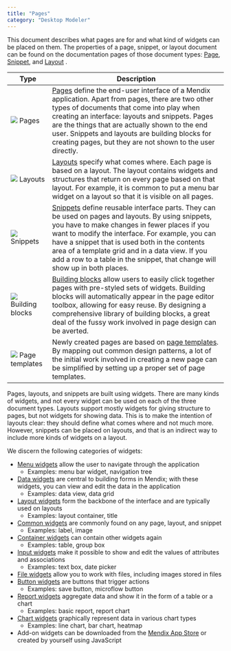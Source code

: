 ```yaml
---
title: "Pages"
category: "Desktop Modeler"
---
```


This document describes what pages are for and what kind of widgets can be placed on them. The properties of a page, snippet, or layout document can be found on the documentation pages of those document types: [Page](page), [Snippet](snippet), and [Layout](layout) .

Type | Description
--- | ---
[![](attachments/pages/page-icon.png)](pages) Pages | [Pages](page) define the end-user interface of a Mendix application. Apart from pages, there are two other types of documents that come into play when creating an interface: layouts and snippets. Pages are the things that are actually shown to the end user. Snippets and layouts are building blocks for creating pages, but they are not shown to the user directly.
[![](attachments/pages/layout-icon.png)](layout) Layouts | [Layouts](layout) specify what comes where. Each page is based on a layout. The layout contains widgets and structures that return on every page based on that layout. For example, it is common to put a menu bar widget on a layout so that it is visible on all pages. 
[![](attachments/pages/snippet-icon.png)](snippet) Snippets | [Snippets](snippet) define reusable interface parts. They can be used on pages and layouts. By using snippets, you have to make changes in fewer places if you want to modify the interface. For example, you can have a snippet that is used both in the contents area of a template grid and in a data view. If you add a row to a table in the snippet, that change will show up in both places.
[![](attachments/pages/building-block-icon.png)](building-block) Building blocks | [Building blocks](building-block) allow users to easily click together pages with pre-styled sets of widgets. Building blocks will automatically appear in the page editor toolbox, allowing for easy reuse. By designing a comprehensive library of building blocks, a great deal of the fussy work involved in page design can be averted.  
[![](attachments/pages/page-template-icon.png)](page-templates) Page templates | Newly created pages are based on [page templates](page-templates). By mapping out common design patterns, a lot of the initial work involved in creating a new page can be simplified by setting up a proper set of page templates. 

Pages, layouts, and snippets are built using widgets. There are many kinds of widgets, and not every widget can be used on each of the three document types. Layouts support mostly widgets for giving structure to pages, but not widgets for showing data. This is to make the intention of layouts clear: they should define what comes where and not much more. However, snippets can be placed on layouts, and that is an indirect way to include more kinds of widgets on a layout.

We discern the following categories of widgets:

* [Menu widgets](menu-widgets) allow the user to navigate through the application
    * Examples: menu bar widget, navigation tree
* [Data widgets](data-widgets) are central to building forms in Mendix; with these widgets, you can view and edit the data in the application
    * Examples: data view, data grid
* [Layout widgets](layout-widgets) form the backbone of the interface and are typically used on layouts
    * Examples: layout container, title
* [Common widgets](common-widgets) are commonly found on any page, layout, and snippet
    * Examples: label, image
* [Container widgets](container-widgets) can contain other widgets again
    * Examples: table, group box
* [Input widgets](input-widgets) make it possible to show and edit the values of attributes and associations
    * Examples: text box, date picker
* [File widgets](file-widgets) allow you to work with files, including images stored in files
* [Button widgets](button-widgets) are buttons that trigger actions
    * Examples: save button, microflow button
* [Report widgets](report-widgets) aggregate data and show it in the form of a table or a chart
    * Examples: basic report, report chart
* [Chart widgets](chart-widgets) graphically represent data in various chart types
    * Examples: line chart, bar chart, heatmap
* Add-on widgets can be downloaded from the [Mendix App Store](https://appstore.mendix.com/) or created by yourself using JavaScript
